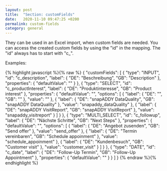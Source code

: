 ```yaml
---
layout: post
title:  "Section: customFields"
date:   2020-11-10 09:47:25 +0200
permalink: custom-fields
category: general
---
```

They can be used in an Excel import, when custom fields are needed.
You can access the created custom fields by using the "id" in the mapping. The "id" always has to start with "c_".

Examples:

{% highlight javascript %}{% raw %}
    {
    "customFields": [
        {
            "type": "INPUT",
            "id": "c_description",
            "label": {
                "DE": "Beschreibung",
                "GB": "Description"
            },
            "properties": {
                "defaultValue": ""
            }
        },
        {
            "type": "SELECT",
            "id": "c_productInterest",
            "label": {
                "DE": "Produktinteresse",
                "GB": "Product interest"
            },
            "properties": {
                "defaultValue": "",
                "options": [
                    {
                        "label": {
                            "DE": "",
                            "GB": ""
                        },
                        "value": ""
                    },
                    {
                        "label": {
                            "DE": "snapADDY DataQuality",
                            "GB": "snapADDY DataQuality"
                        },
                        "value": "snapaddy_dataQuality"
                    },
                              {
                        "label": {
                            "DE": "snapADDY VisitReport",
                            "GB": "snapADDY VisitReport"
                        },
                        "value": "snapaddy_visitreport"
                    }
                ]
            }
        },
        {
            "type": "MULTI_SELECT",
            "id": "c_followup",
            "label": {
                "DE": "Nächste Schritte",
                "GB": "Next Steps"
            },
            "properties": {
                "defaultValue": "",
                "options": [
                    {
                        "label": {
                            "DE": "Angebot zusenden",
                            "GB": "Send offer"
                        },
                        "value": "send_offer"
                    },
                    {
                        "label": {
                            "DE": "Termin vereinbaren",
                            "GB": "Schedule appoinment"
                        },
                        "value": "schedule_appoinment"
                    },
                    {
                        "label": {
                            "DE": "Kundenbesuch",
                            "GB": "Customer visit"
                        },
                        "value": "customer_visit"
                    }
                ]
            }
        },
        {
            "type": "DATE",
            "id": "c_date",
            "label": {
                "DE": "Follow-Up Termin",
                "GB": "Follow-Up Appointment"
            },
            "properties": {
                "defaultValue": ""
            }
        }
    ]
}
{% endraw %}{% endhighlight %}


